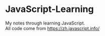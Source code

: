# JavaScript-Learning
My notes through learning JavaScript. <br>
All code come from https://zh.javascript.info/
